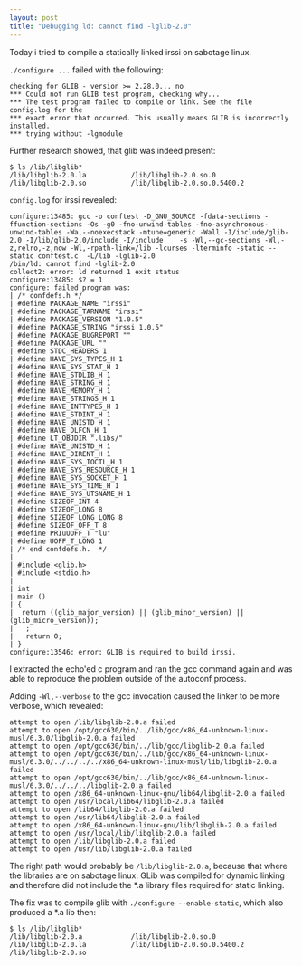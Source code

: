 ```yaml
---
layout: post
title: "Debugging ld: cannot find -lglib-2.0"
---
```


Today i tried to compile a statically linked irssi on sabotage linux.

`./configure ...` failed with the following:

```
checking for GLIB - version >= 2.28.0... no
*** Could not run GLIB test program, checking why...
*** The test program failed to compile or link. See the file config.log for the
*** exact error that occurred. This usually means GLIB is incorrectly installed.
*** trying without -lgmodule
```

Further research showed, that glib was indeed present:

```
$ ls /lib/libglib*
/lib/libglib-2.0.la           /lib/libglib-2.0.so.0
/lib/libglib-2.0.so           /lib/libglib-2.0.so.0.5400.2
```

`config.log` for irssi revealed:

```
configure:13485: gcc -o conftest -D_GNU_SOURCE -fdata-sections -ffunction-sections -Os -g0 -fno-unwind-tables -fno-asynchronous-unwind-tables -Wa,--noexecstack -mtune=generic -Wall -I/include/glib-2.0 -I/lib/glib-2.0/include -I/include    -s -Wl,--gc-sections -Wl,-z,relro,-z,now -Wl,-rpath-link=/lib -lcurses -lterminfo -static --static conftest.c  -L/lib -lglib-2.0
/bin/ld: cannot find -lglib-2.0
collect2: error: ld returned 1 exit status
configure:13485: $? = 1
configure: failed program was:
| /* confdefs.h */
| #define PACKAGE_NAME "irssi"
| #define PACKAGE_TARNAME "irssi"
| #define PACKAGE_VERSION "1.0.5"
| #define PACKAGE_STRING "irssi 1.0.5"
| #define PACKAGE_BUGREPORT ""
| #define PACKAGE_URL ""
| #define STDC_HEADERS 1
| #define HAVE_SYS_TYPES_H 1
| #define HAVE_SYS_STAT_H 1
| #define HAVE_STDLIB_H 1
| #define HAVE_STRING_H 1
| #define HAVE_MEMORY_H 1
| #define HAVE_STRINGS_H 1
| #define HAVE_INTTYPES_H 1
| #define HAVE_STDINT_H 1
| #define HAVE_UNISTD_H 1
| #define HAVE_DLFCN_H 1
| #define LT_OBJDIR ".libs/"
| #define HAVE_UNISTD_H 1
| #define HAVE_DIRENT_H 1
| #define HAVE_SYS_IOCTL_H 1
| #define HAVE_SYS_RESOURCE_H 1
| #define HAVE_SYS_SOCKET_H 1
| #define HAVE_SYS_TIME_H 1
| #define HAVE_SYS_UTSNAME_H 1
| #define SIZEOF_INT 4
| #define SIZEOF_LONG 8
| #define SIZEOF_LONG_LONG 8
| #define SIZEOF_OFF_T 8
| #define PRIuUOFF_T "lu"
| #define UOFF_T_LONG 1
| /* end confdefs.h.  */
|
| #include <glib.h>
| #include <stdio.h>
|
| int
| main ()
| {
|  return ((glib_major_version) || (glib_minor_version) || (glib_micro_version));
|   ;
|   return 0;
| }
configure:13546: error: GLIB is required to build irssi.
```

I extracted the echo'ed c program and ran the gcc command again and was able to reproduce the problem outside of the autoconf process.

Adding `-Wl,--verbose` to the gcc invocation caused the linker to be more verbose, which revealed:

```
attempt to open /lib/libglib-2.0.a failed
attempt to open /opt/gcc630/bin/../lib/gcc/x86_64-unknown-linux-musl/6.3.0/libglib-2.0.a failed
attempt to open /opt/gcc630/bin/../lib/gcc/libglib-2.0.a failed
attempt to open /opt/gcc630/bin/../lib/gcc/x86_64-unknown-linux-musl/6.3.0/../../../../x86_64-unknown-linux-musl/lib/libglib-2.0.a failed
attempt to open /opt/gcc630/bin/../lib/gcc/x86_64-unknown-linux-musl/6.3.0/../../../libglib-2.0.a failed
attempt to open /x86_64-unknown-linux-gnu/lib64/libglib-2.0.a failed
attempt to open /usr/local/lib64/libglib-2.0.a failed
attempt to open /lib64/libglib-2.0.a failed
attempt to open /usr/lib64/libglib-2.0.a failed
attempt to open /x86_64-unknown-linux-gnu/lib/libglib-2.0.a failed
attempt to open /usr/local/lib/libglib-2.0.a failed
attempt to open /lib/libglib-2.0.a failed
attempt to open /usr/lib/libglib-2.0.a failed
```

The right path would probably be `/lib/libglib-2.0.a`, because that where the libraries are on sabotage linux.
GLib was compiled for dynamic linking and therefore did not include the *.a library files required for static linking.

The fix was to compile glib with `./configure --enable-static`, which also produced a *.a lib then:

```
$ ls /lib/libglib*
/lib/libglib-2.0.a            /lib/libglib-2.0.so.0
/lib/libglib-2.0.la           /lib/libglib-2.0.so.0.5400.2
/lib/libglib-2.0.so
```
